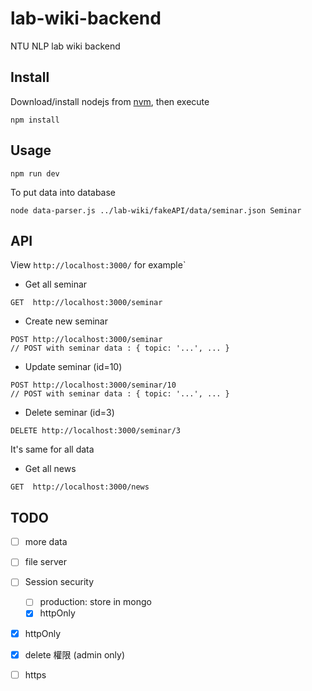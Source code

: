 # lab-wiki-backend
NTU NLP lab wiki backend

## Install
Download/install nodejs from [nvm](https://nodejs.org/en/download/package-manager/#nvm), then execute
    
    npm install

## Usage

    npm run dev

To put data into database

    node data-parser.js ../lab-wiki/fakeAPI/data/seminar.json Seminar



## API

View `http://localhost:3000/` for example`

- Get all seminar
```
GET  http://localhost:3000/seminar
```

- Create new seminar
```
POST http://localhost:3000/seminar
// POST with seminar data : { topic: '...', ... }
```

- Update seminar (id=10)
```
POST http://localhost:3000/seminar/10
// POST with seminar data : { topic: '...', ... }
```

- Delete seminar (id=3)
```
DELETE http://localhost:3000/seminar/3
```

It's same for all data

- Get all news
```
GET  http://localhost:3000/news
```

## TODO
- [ ] more data
- [ ] file server
- [ ] Session security
  - [ ] production: store in mongo
  - [x] httpOnly
- [x] httpOnly
- [x] delete 權限 (admin only)
- [ ] https

